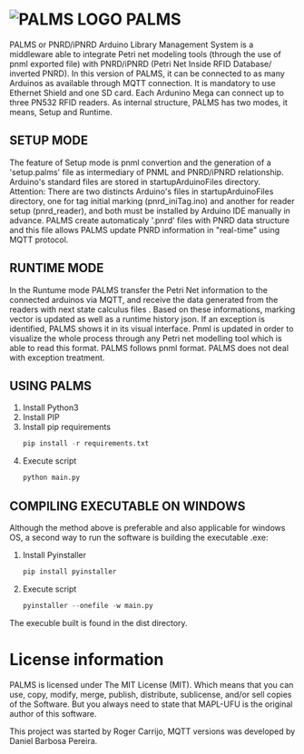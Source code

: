 # ![PALMS LOGO](ico.ico) PALMS

PALMS or PNRD/iPNRD Arduino Library Management System is a middleware able to integrate Petri net modeling tools (through the use of pnml exported file) with PNRD/iPNRD (Petri Net Inside RFID Database/ inverted PNRD). In this version of PALMS, it can be connected to as many Arduinos as available through MQTT connection. It is mandatory to use Ethernet Shield and one SD card. Each Ardunino Mega can connect up to three PN532 RFID readers. As internal structure, PALMS has two modes, it means, Setup and Runtime.

## SETUP MODE

The feature of Setup mode is pnml convertion and the generation of a 'setup.palms' file as intermediary of PNML and PNRD/iPNRD relationship. Arduino's standard files are stored in startupArduinoFiles directory. Attention: There are two distincts Arduino's files in startupArduinoFiles directory, one for tag initial marking (pnrd_iniTag.ino) and another for reader setup (pnrd_reader), and both must be installed by Arduino IDE manually in advance. PALMS create automaticaly '.pnrd' files with PNRD data structure and this file allows PALMS update PNRD information in "real-time" using MQTT protocol.

## RUNTIME MODE
In the Runtume mode PALMS transfer the Petri Net information to the connected arduinos via MQTT, and receive the data generated from the readers with next state calculus files . Based on these informations, marking vector is updated as well as a runtime history json. If an exception is identified, PALMS shows it in its visual interface. Pnml is updated in order to visualize the whole process through any Petri net modelling tool which is able to read this format. PALMS follows pnml format. PALMS does not deal with exception treatment.

## USING PALMS

1. Install Python3
2. Install PIP
3. Install pip requirements
    ```python
    pip install -r requirements.txt
    ```
4. Execute script
    ```python
    python main.py
    ```

## COMPILING EXECUTABLE ON WINDOWS
Although the method above is preferable and also applicable for windows OS, a second way to run the software is building the executable .exe:

1. Install Pyinstaller
    ```python
    pip install pyinstaller
    ```
2. Execute script
    ```python
    pyinstaller --onefile -w main.py
    ```
The execuble built is found in the dist directory.

# License information
PALMS is licensed under The MIT License (MIT). Which means that you can use, copy, modify, merge, publish, distribute, sublicense, and/or sell copies of the Software. But you always need to state that MAPL-UFU is the original author of this software.

This project was started by Roger Carrijo, MQTT versions was developed by Daniel Barbosa Pereira.
